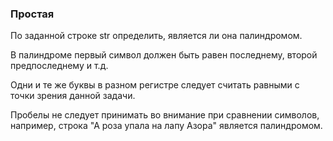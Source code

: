 ### Простая

По заданной строке str определить, является ли она палиндромом.

В палиндроме первый символ должен быть равен последнему,
второй предпоследнему и т.д.

Одни и те же буквы в разном регистре следует считать равными
с точки зрения данной задачи.

Пробелы не следует принимать во внимание при сравнении символов,
например, строка "А роза упала на лапу Азора" является палиндромом.